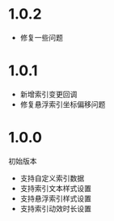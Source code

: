# 1.0.2

- 修复一些问题

# 1.0.1

- 新增索引变更回调
- 修复悬浮索引坐标偏移问题

# 1.0.0

初始版本

- 支持自定义索引数据
- 支持索引文本样式设置
- 支持悬浮索引样式设置
- 支持索引动效时长设置
